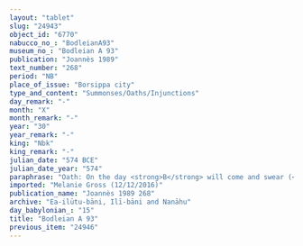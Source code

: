 ```yaml
---
layout: "tablet"
slug: "24943"
object_id: "6770"
nabucco_no_: "BodleianA93"
museum_no_: "Bodleian A 93"
publication: "Joannès 1989"
text_number: "268"
period: "NB"
place_of_issue: "Borsippa city"
type_and_content: "Summonses/Oaths/Injunctions"
day_remark: "-"
month: "X"
month_remark: "-"
year: "30"
year_remark: "-"
king: "Nbk"
king_remark: "-"
julian_date: "574 BCE"
julian_date_year: "574"
paraphrase: "Oath: On the day <strong>B</strong> will come and swear (<em>tam&ucirc;</em>) in the name of the gods that he credited (<em>e&rsquo;ēlu</em>) silver to <strong>A</strong>, <strong>A</strong> will pay (<em>&scaron;alāmu</em> D-stem). 2 witnesses and the scribe.<br /> &nbsp;<br /> <strong>A</strong> = Nādin-ahi; <strong>B</strong>&nbsp; = Bulṭāya, Scribe = Nab&ucirc;-&scaron;umu-ibni/Nab&ucirc;-&scaron;umu-lī&scaron;ir//Ilia<br /> &nbsp;"
imported: "Melanie Gross (12/12/2016)"
publication_name: "Joannès 1989 268"
archive: "Ea-ilūtu-bāni, Ilī-bāni and Nanāhu"
day_babylonian_: "15"
title: "Bodleian A 93"
previous_item: "24946"
---
```

